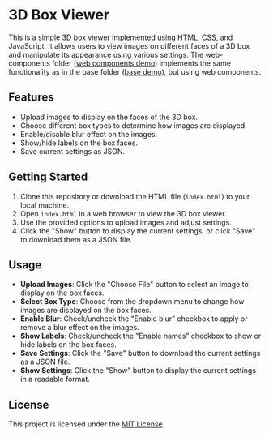 # 3D Box Viewer

This is a simple 3D box viewer implemented using HTML, CSS, and JavaScript. It allows users to view images on different faces of a 3D box and manipulate its appearance using various settings.
The web-components folder ([web components demo](https://eduard-hannoshyn.github.io/3d-box-viewer/web-components/)) implements the same functionality as in the base folder ([base demo](https://eduard-hannoshyn.github.io/3d-box-viewer/base/)), but using web components.

## Features

- Upload images to display on the faces of the 3D box.
- Choose different box types to determine how images are displayed.
- Enable/disable blur effect on the images.
- Show/hide labels on the box faces.
- Save current settings as JSON.

## Getting Started

1. Clone this repository or download the HTML file (`index.html`) to your local machine.
2. Open `index.html` in a web browser to view the 3D box viewer.
3. Use the provided options to upload images and adjust settings.
4. Click the "Show" button to display the current settings, or click "Save" to download them as a JSON file.

## Usage

- **Upload Images**: Click the "Choose File" button to select an image to display on the box faces.
- **Select Box Type**: Choose from the dropdown menu to change how images are displayed on the box faces.
- **Enable Blur**: Check/uncheck the "Enable blur" checkbox to apply or remove a blur effect on the images.
- **Show Labels**: Check/uncheck the "Enable names" checkbox to show or hide labels on the box faces.
- **Save Settings**: Click the "Save" button to download the current settings as a JSON file.
- **Show Settings**: Click the "Show" button to display the current settings in a readable format.

## License

This project is licensed under the [MIT License](LICENSE).
